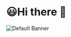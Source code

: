# 😃**Hi there** 👋

<picture>
  <source media="(prefers-color-scheme: dark)" srcset="https://via.placeholder.com/800x200/333333/FFFFFF?text=Dark+Mode+Banner">
  <source media="(prefers-color-scheme: light)" srcset="https://via.placeholder.com/800x200/FFFFFF/333333?text=Light+Mode+Banner">
  <img alt="Default Banner" src="https://via.placeholder.com/800x200/CCCCCC/000000?text=Default+Banner">
</picture>


